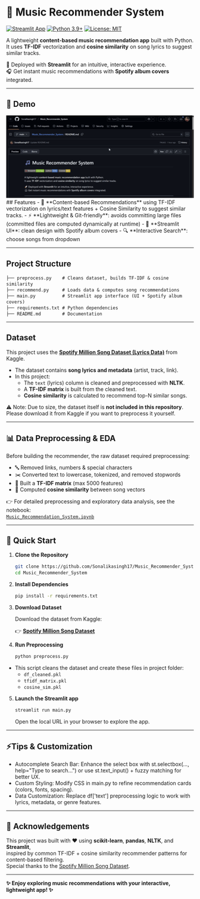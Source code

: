 # 🎵 Music Recommender System
[![Streamlit App](https://img.shields.io/badge/Streamlit-Live%20App-brightgreen?logo=streamlit)](https://qwcgfsgz3ckvf7s9pnuuyy.streamlit.app/)
[![Python 3.9+](https://img.shields.io/badge/python-3.9%2B-blue.svg)]()
[![License: MIT](https://img.shields.io/badge/License-MIT-yellow.svg)]()


A lightweight **content-based music recommendation app** built with Python.  
It uses **TF-IDF** vectorization and **cosine similarity** on song lyrics to suggest similar tracks.  

🚀 Deployed with **Streamlit** for an intuitive, interactive experience.  
🎧 Get instant music recommendations with **Spotify album covers** integrated.  

---
## 🎥 Demo
<img src="demo.gif" width="800">
<!--
<img width="1576" height="1164" alt="Screenshot" src="https://github.com/user-attachments/assets/901d3706-475a-4ab6-81d8-9b82636dd95b" />
-->
##  Features
- 🎼 **Content-based Recommendations** using TF-IDF vectorization on lyrics/text features + Cosine Similarity to suggest similar tracks.
- ⚡ **Lightweight & Git-friendly**: avoids committing large files (committed files are computed dynamically at runtime)
- 🎨 **Streamlit UI**: clean design with Spotify album covers
- 🔍 **Interactive Search**: choose songs from dropdown  
 
---

##  Project Structure
```
├── preprocess.py    # Cleans dataset, builds TF-IDF & cosine similarity
├── recommend.py     # Loads data & computes song recommendations
├── main.py          # Streamlit app interface (UI + Spotify album covers)
├── requirements.txt # Python dependencies
├── README.md        # Documentation

```

---

##  Dataset

This project uses the [**Spotify Million Song Dataset (Lyrics Data)**](https://www.kaggle.com/datasets/notshrirang/spotify-million-song-dataset/data) from Kaggle.  

- The dataset contains **song lyrics and metadata** (artist, track, link).  
- In this project:
  - The `text` (lyrics) column is cleaned and preprocessed with **NLTK**.  
  - A **TF-IDF matrix** is built from the cleaned text.  
  - **Cosine similarity** is calculated to recommend top-N similar songs.  

⚠️ Note: Due to size, the dataset itself is **not included in this repository**. Please download it from Kaggle if you want to preprocess it yourself.

---

## 📊 Data Preprocessing & EDA

Before building the recommender, the raw dataset required preprocessing:  

- 🔤 Removed links, numbers & special characters  
- ✂️ Converted text to lowercase, tokenized, and removed stopwords  
- 📐 Built a **TF-IDF matrix** (max 5000 features)  
- 🔗 Computed **cosine similarity** between song vectors  

👉 For detailed preprocessing and exploratory data analysis, see the notebook:  
[`Music_Recommendation_System.ipynb`](./Music_Recommendation_System_using_Python_code_prep_2.ipynb)

---
##  🚀 Quick Start

1. **Clone the Repository**

   ```bash
   git clone https://github.com/Sonalikasingh17/Music_Recommender_System.git
   cd Music_Recommender_System
    ```
2. **Install Dependencies**
   ```bash
   pip install -r requirements.txt
    ```
3. **Download Dataset**

    Download the dataset from Kaggle:

    👉 [**Spotify Million Song Dataset**](https://www.kaggle.com/datasets/notshrirang/spotify-million-song-dataset/data)

4. **Run Preprocessing**
   ```bash
   python preprocess.py
   ```
- This script cleans the dataset and create these files in project folder:
   - `df_cleaned.pkl`
   - `tfidf_matrix.pkl`
   - `cosine_sim.pkl`
 

5. **Launch the Streamlit app**
   ```bash
   streamlit run main.py
    ```
   Open the local URL in your browser to explore the app.
   
---

## ⚡Tips & Customization

- Autocomplete Search Bar: Enhance the select box with st.selectbox(..., help="Type to search...") or use st.text_input() + fuzzy matching for better UX.
- Custom Styling: Modify CSS in main.py to refine recommendation cards (colors, fonts, spacing).
- Data Customization: Replace df['text'] preprocessing logic to work with lyrics, metadata, or genre features.
  
--- 

## 🙏 Acknowledgements

This project was built with ❤️ using **scikit-learn**, **pandas**, **NLTK**, and **Streamlit**,  
inspired by common TF-IDF + cosine similarity recommender patterns for content-based filtering.  
Special thanks to the [Spotify Million Song Dataset](https://www.kaggle.com/datasets/notshrirang/spotify-million-song-dataset/data).
 
--- 

**✨ Enjoy exploring music recommendations with your interactive, lightweight app! ✨**
